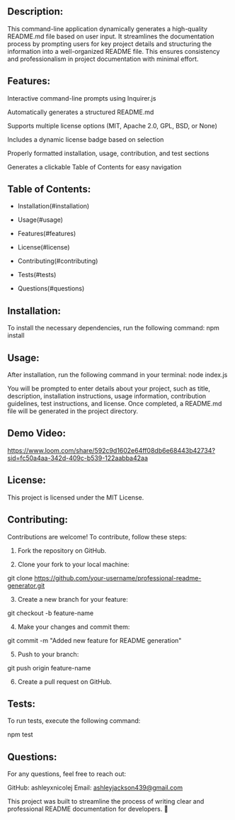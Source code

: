 ## Description: 
This command-line application dynamically generates a high-quality README.md file based on user input. It streamlines the documentation process by prompting users for key project details and structuring the information into a well-organized README file. This ensures consistency and professionalism in project documentation with minimal effort.

## Features: 
 Interactive command-line prompts using Inquirer.js

 Automatically generates a structured README.md

 Supports multiple license options (MIT, Apache 2.0, GPL, BSD, or None)

 Includes a dynamic license badge based on selection

 Properly formatted installation, usage, contribution, and test sections

 Generates a clickable Table of Contents for easy navigation

## Table of Contents: 
   - Installation(#installation)
     
   - Usage(#usage)

   - Features(#features)

   - License(#license)

   - Contributing(#contributing)

   - Tests(#tests)

   - Questions(#questions)


## Installation: 
 To install the necessary dependencies, run the following command:
     npm install


## Usage:
 After installation, run the following command in your terminal:
    node index.js

You will be prompted to enter details about your project, such as title, description, installation instructions, usage information, contribution guidelines, test    instructions, and license. Once completed, a README.md file will be generated in the project directory.



## Demo Video: 
https://www.loom.com/share/592c9d1602e64ff08db6e68443b42734?sid=fc50a4aa-342d-409c-b539-122aabba42aa


## License:

This project is licensed under the MIT License.


## Contributing:

Contributions are welcome! To contribute, follow these steps:

1. Fork the repository on GitHub.

2. Clone your fork to your local machine:

git clone https://github.com/your-username/professional-readme-generator.git

3. Create a new branch for your feature:

git checkout -b feature-name

4. Make your changes and commit them:

git commit -m "Added new feature for README generation"

5. Push to your branch:

git push origin feature-name

6. Create a pull request on GitHub.


## Tests:

To run tests, execute the following command:

npm test

## Questions: 

For any questions, feel free to reach out:

GitHub: ashleyxnicolej
Email: ashleyjackson439@gmail.com

This project was built to streamline the process of writing clear and professional README documentation for developers. 🚀
